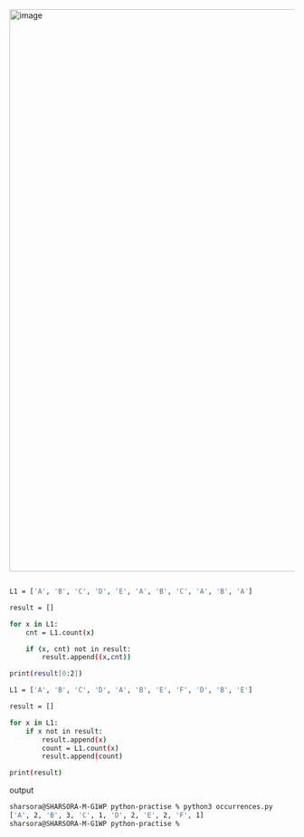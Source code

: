 <img width="992" alt="image" src="https://github.com/user-attachments/assets/4822fb63-da51-471a-bc67-619b02e4eb27" />

```sh

L1 = ['A', 'B', 'C', 'D', 'E', 'A', 'B', 'C', 'A', 'B', 'A']

result = []

for x in L1:
    cnt = L1.count(x)

    if (x, cnt) not in result:
        result.append((x,cnt))

print(result[0:2])
```

```sh
L1 = ['A', 'B', 'C', 'D', 'A', 'B', 'E', 'F', 'D', 'B', 'E']

result = []

for x in L1:
    if x not in result:
        result.append(x)
        count = L1.count(x)
        result.append(count)

print(result)
```
output
```sh
sharsora@SHARSORA-M-G1WP python-practise % python3 occurrences.py 
['A', 2, 'B', 3, 'C', 1, 'D', 2, 'E', 2, 'F', 1]
sharsora@SHARSORA-M-G1WP python-practise %
```
